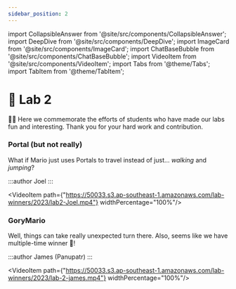 ```yaml
---
sidebar_position: 2
---
```


import CollapsibleAnswer from '@site/src/components/CollapsibleAnswer';
import DeepDive from '@site/src/components/DeepDive';
import ImageCard from '@site/src/components/ImageCard';
import ChatBaseBubble from '@site/src/components/ChatBaseBubble';
import VideoItem from '@site/src/components/VideoItem';
import Tabs from '@theme/Tabs';
import TabItem from '@theme/TabItem';

# 🥇 Lab 2

🎉🍾 Here we commemorate the efforts of students who have made our labs fun and interesting. Thank you for your hard work and contribution.

### Portal (but not really)

What if Mario just uses Portals to travel instead of just... _walking_ and _jumping_?

:::author
Joel
:::

<VideoItem path={"https://50033.s3.ap-southeast-1.amazonaws.com/lab-winners/2023/lab2-Joel.mp4"} widthPercentage="100%"/>

### GoryMario

Well, things can take really unexpected turn there. Also, seems like we have multiple-time winner 🥳!

:::author
James (Panupatr)
:::

<VideoItem path={"https://50033.s3.ap-southeast-1.amazonaws.com/lab-winners/2023/lab-2-james.mp4"} widthPercentage="100%"/>
